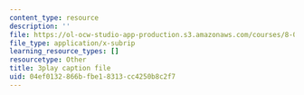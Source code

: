 ```yaml
---
content_type: resource
description: ''
file: https://ol-ocw-studio-app-production.s3.amazonaws.com/courses/8-01sc-classical-mechanics-fall-2016/04ef0132866bfbe18313cc4250b8c2f7_63U4_OxohOw.srt
file_type: application/x-subrip
learning_resource_types: []
resourcetype: Other
title: 3play caption file
uid: 04ef0132-866b-fbe1-8313-cc4250b8c2f7
---
```

